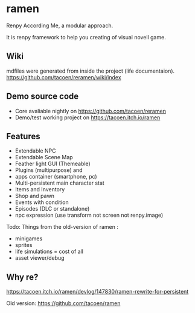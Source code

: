 # ramen

Renpy According Me, a modular approach.

It is renpy framework to help you creating of visual novell game.

## Wiki 

mdfiles were generated from inside the project (life documentaion).
https://github.com/tacoen/reramen/wiki/index

## Demo source code

* Core avaliable nightly on https://github.com/tacoen/reramen
* Demo/test working project on https://tacoen.itch.io/ramen

## Features

* Extendable NPC
* Extendable Scene Map
* Feather light GUI (Themeable)
* Plugins (multipurpose) and 
* apps container (smartphone, pc)
* Multi-persistent main character stat
* Items and Inventory
* Shop and pawn
* Events with condition
* Episodes (DLC or standalone)
* npc expression (use transform not screen not renpy.image)

Todo: Things from the old-version of ramen :

* minigames
* sprites
* life simulations = cost of all
* asset viewer/debug

## Why re?

https://tacoen.itch.io/ramen/devlog/147830/ramen-rewrite-for-persistent

Old version: https://github.com/tacoen/ramen
